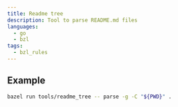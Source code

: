 ```yaml
---
title: Readme tree
description: Tool to parse README.md files
languages:
  - go
  - bzl
tags:
  - bzl_rules
---
```


## Example

```sh
bazel run tools/readme_tree -- parse -g -C "${PWD}" .
```
